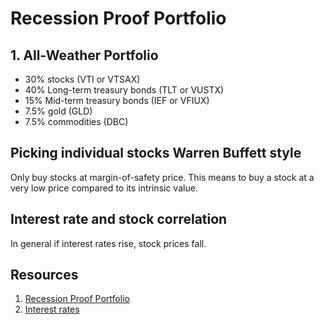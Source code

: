 # Recession Proof Portfolio

## 1. All-Weather Portfolio

* 30% stocks (VTI or VTSAX)
* 40% Long-term treasury bonds (TLT or VUSTX)
* 15% Mid-term treasury bonds (IEF or VFIUX)
* 7.5% gold (GLD)
* 7.5% commodities (DBC)

## Picking individual stocks Warren Buffett style

Only buy stocks at margin-of-safety price. This means to buy a stock at a very low price compared to its intrinsic value. 

## Interest rate and stock correlation

In general if interest rates rise, stock prices fall.

## Resources

1. [Recession Proof Portfolio](https://www.youtube.com/watch?v=CLbeR-cA09M)
2. [Interest rates](https://www.youtube.com/watch?v=eIrXYHNOoCA)
